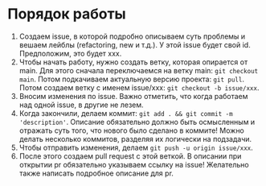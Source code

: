 # Порядок работы
1. Создаем issue, в которой подробно описываем суть проблемы и вешаем лейблы (refactoring, new и т.д.). У этой issue будет свой id. Предположим, это будет xxx.
2. Чтобы начать работу, нужно создать ветку, которая опирается от main. Для этого сначала переключаемся на ветку main: `git checkout main`. Потом подкачиваем актуальную версию проекта: `git pull`. Потом создаем ветку с именем issue/xxx: `git checkout -b issue/xxx`.
3. Вносим изменения по issue. Важно отметить, что когда работаем над одной issue, в другие не лезем.
4. Когда закончили, делаем коммит: `git add . && git commit -m 'description'`. Описание обязательно должно быть осмысленным и отражать суть того, что нового было сделано в коммите! Можно делать несколько коммитов, разделяя их логически на подзадачи.
5. Чтобы отправить изменения, делаем `git push -u origin issue/xxx`.
6. После этого создаем pull request с этой веткой. В описании при открытии pr обязательно указываем ссылку на issue! Желательно также написать подробное описание для pr.
